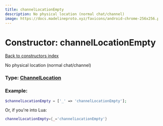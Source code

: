 ```yaml
---
title: channelLocationEmpty
description: No physical location (normal chat/channel)
image: https://docs.madelineproto.xyz/favicons/android-chrome-256x256.png
---
```

# Constructor: channelLocationEmpty  
[Back to constructors index](index.md)



No physical location (normal chat/channel)




### Type: [ChannelLocation](../types/ChannelLocation.md)


### Example:

```php
$channelLocationEmpty = ['_' => 'channelLocationEmpty'];
```  


Or, if you're into Lua:

```lua
channelLocationEmpty={_='channelLocationEmpty'}

```


